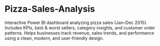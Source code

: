 # Pizza-Sales-Analysis
Interactive Power BI dashboard analyzing pizza sales (Jan–Dec 2015). Includes KPIs, best &amp; worst sellers, category insights, and customer order patterns. Helps businesses track revenue, sales trends, and performance using a clean, modern, and user-friendly design.
